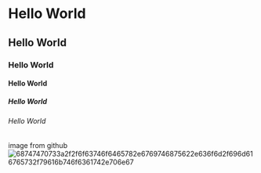 # Hello World
## Hello World
### Hello World
#### Hello World
##### Hello World
###### Hello World
image from github
![68747470733a2f2f6f63746f6465782e6769746875622e636f6d2f696d616765732f79616b746f6361742e706e67](https://github.com/Exp-Communicate-Using-Markdown-Cohort-1/series-communicate-using-markdown-HugoChan01/assets/62890280/13742d2e-8219-413c-8e7c-8d3efa9b877b)
